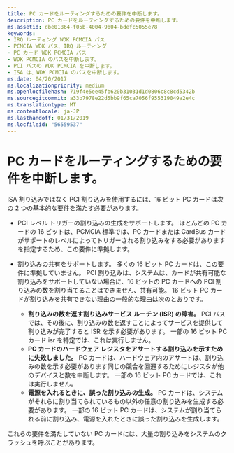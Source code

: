 ```yaml
---
title: PC カードをルーティングするための要件を中断します。
description: PC カードをルーティングするための要件を中断します。
ms.assetid: dbe01864-f05b-4004-9b04-bdefc5055e78
keywords:
- IRQ ルーティング WDK PCMCIA バス
- PCMCIA WDK バス、IRQ ルーティング
- PC カード WDK PCMCIA バス
- WDK PCMCIA のバスを中断します。
- PCI バスの WDK PCMCIA を中断します。
- ISA は、WDK PCMCIA のバスを中断します。
ms.date: 04/20/2017
ms.localizationpriority: medium
ms.openlocfilehash: 719f4e5ee45fb620b31031d1d0806c8c8cd5342b
ms.sourcegitcommit: a33b7978e22d5bb9f65ca7056f955319049a2e4c
ms.translationtype: MT
ms.contentlocale: ja-JP
ms.lasthandoff: 01/31/2019
ms.locfileid: "56559537"
---
```

# <a name="requirements-for-routing-pc-card-interrupts"></a>PC カードをルーティングするための要件を中断します。





ISA 割り込みではなく PCI 割り込みを使用するには、16 ビット PC カードは次の 2 つの基本的な要件を満たす必要があります。

-   PCI レベル トリガーの割り込みの生成をサポートします。 ほとんどの PC カードの 16 ビットは、PCMCIA 標準では、PC カードまたは CardBus カードがサポートのレベルによってトリガーされる割り込みをする必要がありますを指定するため、この要件に準拠します。

-   割り込みの共有をサポートします。 多くの 16 ビット PC カードは、この要件に準拠していません。 PCI 割り込みは、システムは、カードが共有可能な割り込みをサポートしていない場合に、16 ビットの PC カードへの PCI 割り込みの数を割り当てることはできません、共有可能。 16 ビット PC カードが割り込みを共有できない理由の一般的な理由は次のとおりです。
    -   **割り込みの数を返す割り込みサービス ルーチン (ISR) の障害。** PCI バスでは、その後に、割り込みの数を返すことによってサービスを提供して割り込みが完了すると ISR を示す必要があります。 一部の 16 ビット PC カード isr を特定では、これは実行しません。
    -   **PC カードのハードウェア レジスタをアサートする割り込みを示すために失敗しました。** PC カードは、ハードウェア内のアサートは、割り込みの数を示す必要があります同じの競合を回避するためにレジスタが他のデバイスと数を中断します。 一部の 16 ビット PC カードでは、これは実行しません。
    -   **電源を入れるときに、誤った割り込みの生成。** PC カードは、システムがそれらに割り当てられているもの以外の任意の割り込みを生成する必要があります。 一部の 16 ビット PC カードは、システムが割り当てられる前に割り込み、電源を入れたときに誤った割り込みを生成します。

これらの要件を満たしていない PC カードには、大量の割り込みをシステムのクラッシュを呼ぶことがあります。

 

 





